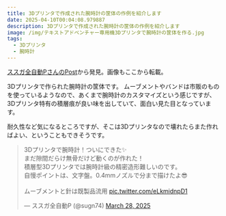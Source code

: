 ```yaml
---
title: 3Dプリンタで作成された腕時計の筐体の作例を紹介します
date: 2025-04-10T00:04:08.979887
description: 3Dプリンタで作成された腕時計の筐体の作例を紹介します
image: /img/テキストアドベンチャー専用機3Dプリンタで腕時計の筐体を作る.jpg
tags:
  - 3Dプリンタ
  - 腕時計
---
```

[ススガ全自動PさんのPost](https://x.com/sugn74/status/1905649722683220207)から発見。画像もここから転載。

3Dプリンタで作られた腕時計の筐体です。
ムーブメントやバンドは市販のものを使っているようなので、あくまで腕時計のカスタマイズという感じですが、3Dプリンタ特有の積層痕が良い味を出していて、面白い見た目となっています。

耐久性など気になるところですが、そこは3Dプリンタなので壊れたらまた作ればよい、ということもできそうです。


<blockquote class="twitter-tweet"><p lang="ja" dir="ltr">3Dプリンタで腕時計！ついにできた✨️<br>まだ隙間だらけ無骨だけど動くのが作れた！<br>積層型3Dプリンタでは腕時計級の精密造形難しいのです。<br>自慢ポイントは、文字盤。0.4mmノズルで分まで描けたよ😎<br><br>ムーブメントと針は既製品流用 <a href="https://t.co/eLkmidnpD1">pic.twitter.com/eLkmidnpD1</a></p>&mdash; ススガ全自動P (@sugn74) <a href="https://twitter.com/sugn74/status/1905649722683220207?ref_src=twsrc%5Etfw">March 28, 2025</a></blockquote>
<script async src="https://platform.twitter.com/widgets.js" charset="utf-8"></script>




